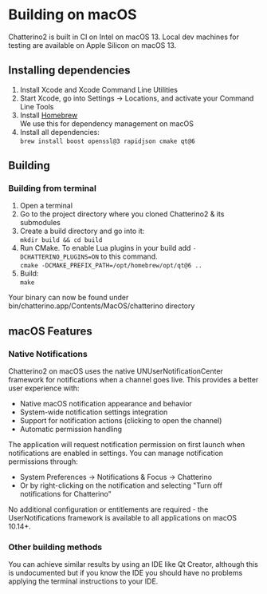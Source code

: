 # Building on macOS

Chatterino2 is built in CI on Intel on macOS 13.
Local dev machines for testing are available on Apple Silicon on macOS 13.

## Installing dependencies

1. Install Xcode and Xcode Command Line Utilities
1. Start Xcode, go into Settings -> Locations, and activate your Command Line Tools
1. Install [Homebrew](https://brew.sh/#install)  
   We use this for dependency management on macOS
1. Install all dependencies:  
   `brew install boost openssl@3 rapidjson cmake qt@6`

## Building

### Building from terminal

1. Open a terminal
1. Go to the project directory where you cloned Chatterino2 & its submodules
1. Create a build directory and go into it:  
   `mkdir build && cd build`
1. Run CMake. To enable Lua plugins in your build add `-DCHATTERINO_PLUGINS=ON` to this command.  
   `cmake -DCMAKE_PREFIX_PATH=/opt/homebrew/opt/qt@6 ..`
1. Build:  
   `make`

Your binary can now be found under bin/chatterino.app/Contents/MacOS/chatterino directory

## macOS Features

### Native Notifications

Chatterino2 on macOS uses the native UNUserNotificationCenter framework for notifications when a channel goes live. This provides a better user experience with:

- Native macOS notification appearance and behavior  
- System-wide notification settings integration
- Support for notification actions (clicking to open the channel)
- Automatic permission handling

The application will request notification permission on first launch when notifications are enabled in settings. You can manage notification permissions through:
- System Preferences → Notifications & Focus → Chatterino
- Or by right-clicking on the notification and selecting "Turn off notifications for Chatterino"

No additional configuration or entitlements are required - the UserNotifications framework is available to all applications on macOS 10.14+.

### Other building methods

You can achieve similar results by using an IDE like Qt Creator, although this is undocumented but if you know the IDE you should have no problems applying the terminal instructions to your IDE.
